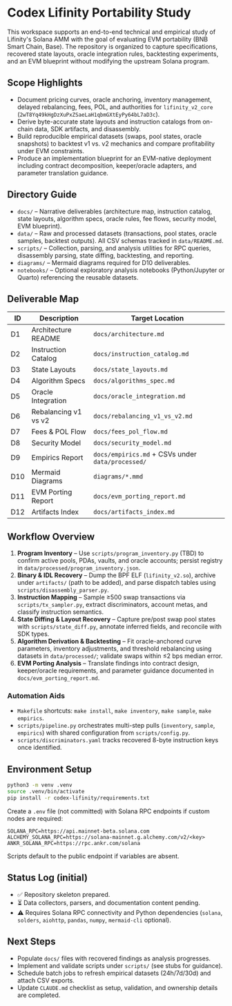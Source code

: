 # Codex Lifinity Portability Study

This workspace supports an end-to-end technical and empirical study of Lifinity's Solana AMM with the goal of evaluating EVM portability (BNB Smart Chain, Base). The repository is organized to capture specifications, recovered state layouts, oracle integration rules, backtesting experiments, and an EVM blueprint without modifying the upstream Solana program.

## Scope Highlights
- Document pricing curves, oracle anchoring, inventory management, delayed rebalancing, fees, POL, and authorities for `lifinity_v2_core` (`2wT8Yq49kHgDzXuPxZSaeLaH1qbmGXtEyPy64bL7aD3c`).
- Derive byte-accurate state layouts and instruction catalogs from on-chain data, SDK artifacts, and disassembly.
- Build reproducible empirical datasets (swaps, pool states, oracle snapshots) to backtest v1 vs. v2 mechanics and compare profitability under EVM constraints.
- Produce an implementation blueprint for an EVM-native deployment including contract decomposition, keeper/oracle adapters, and parameter translation guidance.

## Directory Guide
- `docs/` – Narrative deliverables (architecture map, instruction catalog, state layouts, algorithm specs, oracle rules, fee flows, security model, EVM blueprint).
- `data/` – Raw and processed datasets (transactions, pool states, oracle samples, backtest outputs). All CSV schemas tracked in `data/README.md`.
- `scripts/` – Collection, parsing, and analysis utilities for RPC queries, disassembly parsing, state diffing, backtesting, and reporting.
- `diagrams/` – Mermaid diagrams required for D10 deliverables.
- `notebooks/` – Optional exploratory analysis notebooks (Python/Jupyter or Quarto) referencing the reusable datasets.

## Deliverable Map
| ID  | Description | Target Location |
| --- | ----------- | --------------- |
| D1  | Architecture README | `docs/architecture.md` |
| D2  | Instruction Catalog | `docs/instruction_catalog.md` |
| D3  | State Layouts | `docs/state_layouts.md` |
| D4  | Algorithm Specs | `docs/algorithms_spec.md` |
| D5  | Oracle Integration | `docs/oracle_integration.md` |
| D6  | Rebalancing v1 vs v2 | `docs/rebalancing_v1_vs_v2.md` |
| D7  | Fees & POL Flow | `docs/fees_pol_flow.md` |
| D8  | Security Model | `docs/security_model.md` |
| D9  | Empirics Report | `docs/empirics.md` + CSVs under `data/processed/` |
| D10 | Mermaid Diagrams | `diagrams/*.mmd` |
| D11 | EVM Porting Report | `docs/evm_porting_report.md` |
| D12 | Artifacts Index | `docs/artifacts_index.md` |

## Workflow Overview
1. **Program Inventory** – Use `scripts/program_inventory.py` (TBD) to confirm active pools, PDAs, vaults, and oracle accounts; persist registry in `data/processed/program_inventory.json`.
2. **Binary & IDL Recovery** – Dump the BPF ELF (`lifinity_v2.so`), archive under `artifacts/` (path to be added), and parse dispatch tables using `scripts/disassembly_parser.py`.
3. **Instruction Mapping** – Sample ≥500 swap transactions via `scripts/tx_sampler.py`, extract discriminators, account metas, and classify instruction semantics.
4. **State Diffing & Layout Recovery** – Capture pre/post swap pool states with `scripts/state_diff.py`, annotate inferred fields, and reconcile with SDK types.
5. **Algorithm Derivation & Backtesting** – Fit oracle-anchored curve parameters, inventory adjustments, and threshold rebalancing using datasets in `data/processed/`; validate swaps within ≤2 bps median error.
6. **EVM Porting Analysis** – Translate findings into contract design, keeper/oracle requirements, and parameter guidance documented in `docs/evm_porting_report.md`.

### Automation Aids
- `Makefile` shortcuts: `make install`, `make inventory`, `make sample`, `make empirics`.
- `scripts/pipeline.py` orchestrates multi-step pulls (`inventory`, `sample`, `empirics`) with shared configuration from `scripts/config.py`.
- `scripts/discriminators.yaml` tracks recovered 8-byte instruction keys once identified.

## Environment Setup
```bash
python3 -m venv .venv
source .venv/bin/activate
pip install -r codex-lifinity/requirements.txt
```

Create a `.env` file (not committed) with Solana RPC endpoints if custom nodes are required:
```
SOLANA_RPC=https://api.mainnet-beta.solana.com
ALCHEMY_SOLANA_RPC=https://solana-mainnet.g.alchemy.com/v2/<key>
ANKR_SOLANA_RPC=https://rpc.ankr.com/solana
```
Scripts default to the public endpoint if variables are absent.

## Status Log (initial)
- ✅ Repository skeleton prepared.
- ⏳ Data collectors, parsers, and documentation content pending.
- ⚠️ Requires Solana RPC connectivity and Python dependencies (`solana`, `solders`, `aiohttp`, `pandas`, `numpy`, `mermaid-cli` optional).

## Next Steps
- Populate `docs/` files with recovered findings as analysis progresses.
- Implement and validate scripts under `scripts/` (see stubs for guidance).
- Schedule batch jobs to refresh empirical datasets (24h/7d/30d) and attach CSV exports.
- Update `CLAUDE.md` checklist as setup, validation, and ownership details are completed.
